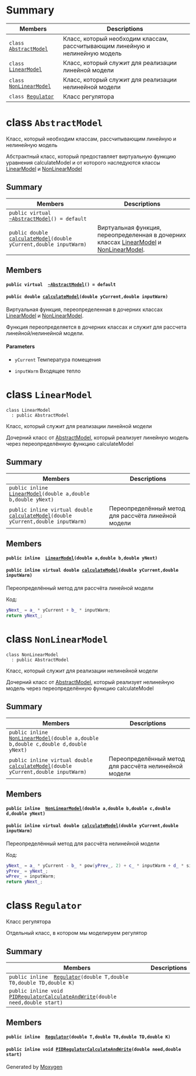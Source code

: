 # Summary

 Members                        | Descriptions                                
--------------------------------|---------------------------------------------
`class `[`AbstractModel`](#class_abstract_model) | Класс, который необходим классам, рассчитывающим линейную и нелинейную модель
`class `[`LinearModel`](#class_linear_model) | Класс, который служит для реализации линейной модели
`class `[`NonLinearModel`](#class_non_linear_model) | Класс, который служит для реализации нелинейной модели
`class `[`Regulator`](#class_regulator) | Класс регулятора

# class `AbstractModel` 

Класс, который необходим классам, рассчитывающим линейную и нелинейную модель

Абстрактный класс, который предоставляет виртуальную функцию уравнения calculateModel и от которого наследуются классы [LinearModel](#class_linear_model) и [NonLinearModel](#class_non_linear_model)

## Summary

 Members                        | Descriptions                                
--------------------------------|---------------------------------------------
`public virtual  `[`~AbstractModel`](#class_abstract_model_1a70c0c5f53c7edb56bf68838d46de366b)`() = default` | 
`public double `[`calculateModel`](#class_abstract_model_1acfab24a843dd017565c12aa96fd12f64)`(double yCurrent,double inputWarm)` | Виртуальная функция, переопределенная в дочерних классах [LinearModel](#class_linear_model) и [NonLinearModel](#class_non_linear_model).

## Members

#### `public virtual  `[`~AbstractModel`](#class_abstract_model_1a70c0c5f53c7edb56bf68838d46de366b)`() = default` 

#### `public double `[`calculateModel`](#class_abstract_model_1acfab24a843dd017565c12aa96fd12f64)`(double yCurrent,double inputWarm)` 

Виртуальная функция, переопределенная в дочерних классах [LinearModel](#class_linear_model) и [NonLinearModel](#class_non_linear_model).

Функция переопределяется в дочерних классах и служит для рассчета линейной/нелинейной модели. 
#### Parameters
* `yCurrent` Температура помещения 

* `inputWarm` Входящее тепло

# class `LinearModel` 

```
class LinearModel
  : public AbstractModel
```  

Класс, который служит для реализации линейной модели

Дочерний класс от [AbstractModel](#class_abstract_model), который реализует линейную модель через переопределённую функцию calculateModel

## Summary

 Members                        | Descriptions                                
--------------------------------|---------------------------------------------
`public inline  `[`LinearModel`](#class_linear_model_1aa21922a3dd7e060f69855043075d1db5)`(double a,double b,double yNext)` | 
`public inline virtual double `[`calculateModel`](#class_linear_model_1a12095f9b671e6165eafc72f86bc7b8f5)`(double yCurrent,double inputWarm)` | Переопределённый метод для рассчёта линейной модели

## Members

#### `public inline  `[`LinearModel`](#class_linear_model_1aa21922a3dd7e060f69855043075d1db5)`(double a,double b,double yNext)` 

#### `public inline virtual double `[`calculateModel`](#class_linear_model_1a12095f9b671e6165eafc72f86bc7b8f5)`(double yCurrent,double inputWarm)` 

Переопределённый метод для рассчёта линейной модели

Код: 
```cpp
yNext_ = a_ * yCurrent + b_ * inputWarm;
return yNext_;
```

# class `NonLinearModel` 

```
class NonLinearModel
  : public AbstractModel
```  

Класс, который служит для реализации нелинейной модели

Дочерний класс от [AbstractModel](#class_abstract_model), который реализует нелинейную модель через переопределённую функцию calculateModel

## Summary

 Members                        | Descriptions                                
--------------------------------|---------------------------------------------
`public inline  `[`NonLinearModel`](#class_non_linear_model_1aa33bbbe3024131505d356c0df9dcd518)`(double a,double b,double c,double d,double yNext)` | 
`public inline virtual double `[`calculateModel`](#class_non_linear_model_1a9bad4ace82cde16f0631b9590e928d14)`(double yCurrent,double inputWarm)` | Переопределённый метод для рассчёта нелинейной модели

## Members

#### `public inline  `[`NonLinearModel`](#class_non_linear_model_1aa33bbbe3024131505d356c0df9dcd518)`(double a,double b,double c,double d,double yNext)` 

#### `public inline virtual double `[`calculateModel`](#class_non_linear_model_1a9bad4ace82cde16f0631b9590e928d14)`(double yCurrent,double inputWarm)` 

Переопределённый метод для рассчёта нелинейной модели

Код: 
```cpp
yNext_ = a_ * yCurrent - b_ * pow(yPrev_, 2) + c_ * inputWarm + d_ * sin(wPrev_);
yPrev_ = yNext_;
wPrev_ = inputWarm;
return yNext_;
```

# class `Regulator` 

Класс регулятора

Отдельный класс, в котором мы моделируем регулятор

## Summary

 Members                        | Descriptions                                
--------------------------------|---------------------------------------------
`public inline  `[`Regulator`](#class_regulator_1a2f9dccd70ab29b72793e37803ef0f0f0)`(double T,double T0,double TD,double K)` | 
`public inline void `[`PIDRegulatorCalculateAndWrite`](#class_regulator_1a4b9d368fc11c81701f7ac70d3035227b)`(double need,double start)` | 

## Members

#### `public inline  `[`Regulator`](#class_regulator_1a2f9dccd70ab29b72793e37803ef0f0f0)`(double T,double T0,double TD,double K)` 

#### `public inline void `[`PIDRegulatorCalculateAndWrite`](#class_regulator_1a4b9d368fc11c81701f7ac70d3035227b)`(double need,double start)` 

Generated by [Moxygen](https://sourcey.com/moxygen)
